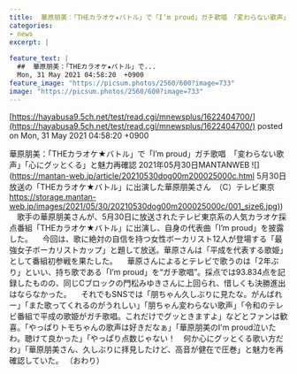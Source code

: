 ```yaml
---
title:  華原朋美：「THEカラオケ★バトル」で「I’m proud」ガチ歌唱　「変わらない歌声」「心にグッとくる」と魅力再確認  
categories:
- news
excerpt: |
  
feature_text: |
  ##  華原朋美：「THEカラオケ★バトル」で...
  Mon, 31 May 2021 04:58:20  +0900
feature_image: "https://picsum.photos/2560/600?image=733"
image: "https://picsum.photos/2560/600?image=733"
---
```


[https://hayabusa9.5ch.net/test/read.cgi/mnewsplus/1622404700/](https://hayabusa9.5ch.net/test/read.cgi/mnewsplus/1622404700/)
posted on Mon, 31 May 2021 04:58:20  +0900

<!--more-->

華原朋美：「THEカラオケ★バトル」で「I’m proud」ガチ歌唱　「変わらない歌声」「心にグッとくる」と魅力再確認 2021年05月30日MANTANWEB ![](https://mantan-web.jp/article/20210530dog00m200025000c.html 5月30日放送の「THEカラオケ★バトル」に出演した華原朋美さん　（C）テレビ東京 [https://storage.mantan-web.jp/images/2021/05/30/20210530dog00m200025000c/001_size6.jpg)](https://storage.mantan-web.jp/images/2021/05/30/20210530dog00m200025000c/001_size6.jpg)) 　歌手の華原朋美さんが、5月30日に放送されたテレビ東京系の人気カラオケ採点番組「THEカラオケ★バトル」に出演し、自身の代表曲「I’m proud」を披露した。 　今回は、歌に絶対の自信を持つ女性ボーカリスト12人が登場する「最強女子ボーカリストカップ」と題して放送。華原さんは「平成を代表する歌姫」として番組初参戦を果たした。 　華原さんによるとテレビで歌うのは「2年ぶり」といい、持ち歌である「I’m proud」を“ガチ歌唱”。採点では93.834点を記録したものの、同じCブロックの門松みゆきさんに上回られ、惜しくも決勝進出はならなかった。 　それでもSNSでは「朋ちゃん久しぶりに見たな。がんばれー」「また歌ってくれるのがうれしい」「朋ちゃん変わらない歌声」「令和のテレビ番組で平成の歌姫がガチ歌唱。これだけでグッときますよ」などとファンは歓喜。「やっぱりトモちゃんの歌声は好きだなぁ」「華原朋美のI'm proud泣いたわ。聴けて良かった」「やっぱり点数じゃない！　何か心にグッとくる歌い方だわ」「華原朋美さん、久しぶりに拝見したけど、高音が健在で圧巻」と魅力を再確認していた。 （おわり）
